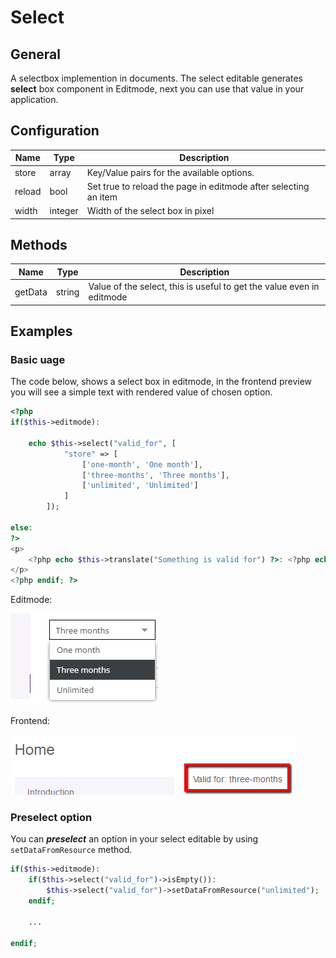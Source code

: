 # Select

## General

A selectbox implemention in documents.
The select editable generates **select** box component in Editmode, next you can use that value in your application.

## Configuration

| Name   | Type    | Description                                                     |
|--------|---------|-----------------------------------------------------------------|
| store  | array   | Key/Value pairs for the available options.                      |
| reload | bool    | Set true to reload the page in editmode after selecting an item |
| width  | integer | Width of the select box in pixel                                |

## Methods

| Name    | Type   | Description                                                           |
|---------|--------|-----------------------------------------------------------------------|
| getData | string | Value of the select, this is useful to get the value even in editmode |


## Examples

### Basic uage

The code below, shows a select box in editmode,
in the frontend preview you will see a simple text with rendered value of chosen option.

```php
<?php
if($this->editmode):

    echo $this->select("valid_for", [
            "store" => [
                ['one-month', 'One month'],
                ['three-months', 'Three months'],
                ['unlimited', 'Unlimited']
            ]
        ]);

else:
?>
<p>
    <?php echo $this->translate("Something is valid for") ?>: <?php echo $this->translate($this->select("valid_for")->getData()) ?>
</p>
<?php endif; ?>
```

Editmode:

![Select editable in editmode](../../img/editables_select_editmode_preview.png)

Frontend:

![Select editable in frontend](../../img/editables_select_frontend_preview.png)

### Preselect option

You can ***preselect*** an option in your select editable by using `setDataFromResource` method.

```php
if($this->editmode):
    if($this->select("valid_for")->isEmpty()):
        $this->select("valid_for")->setDataFromResource("unlimited");
    endif;
    
    ...
    
endif;
```